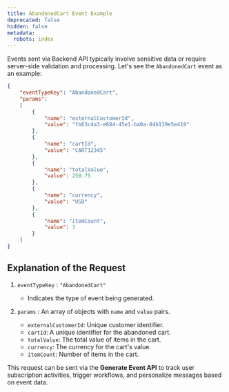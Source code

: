 ```yaml
---
title: AbandonedCart Event Example
deprecated: false
hidden: false
metadata:
  robots: index
---
```

Events sent via Backend API typically involve sensitive data or require server-side validation and processing. Let's see the `AbandonedCart` event as an example:

```json
{
    "eventTypeKey": "AbandonedCart",
    "params":
    [
        {
            "name": "externalCustomerId",
            "value": "fb63c4a3-e684-45e1-ba0a-84b139e5e419"
        },
        {
            "name": "cartId",
            "value": "CART12345"
        },
        {
            "name": "totalValue",
            "value": 250.75
        },
        {
            "name": "currency",
            "value": "USD"
        },
        {
            "name": "itemCount",
            "value": 3
        }
    ]
}
```

## Explanation of the Request

1. `eventTypeKey` : `"AbandonedCart"`

   * Indicates the type of event being generated.

2. `params` : An array of objects with `name` and `value` pairs.

   * `externalCustomerId`: Unique customer identifier.
   * `cartId`: A unique identifier for the abandoned cart.
   * `totalValue`: The total value of items in the cart.
   * `currency`: The currency for the cart's value.
   * `itemCount`: Number of items in the cart.

This request can be sent via the **Generate Event API** to track user subscription activities, trigger workflows, and personalize messages based on event data.